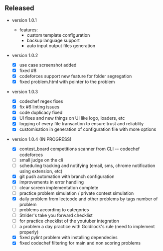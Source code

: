 
## Released

- version 1.0.1
    - features:
        - custom template configuration
        - backup language support
        - auto input output files generation

- version 1.0.2
    - [x] use case screenshot added
    - [x] fixed #8
    - [x] codeforces support new feature for folder segregation
    - [x] fixed problem.html with pointer to the problem

- version 1.0.3
    - [x] codechef regex fixes
    - [x] fix #6 linting issues
    - [x] code duplicacy fixed
    - [x] UI fixes and new things on UI like logo, loaders, etc
    - [x] logging of every file transaction to ensure trust and reliablity
    - [x] customisation in generation of configuration file with more options

- version 1.0.4 (IN PROGRESS)
    - [x] contest_board competitions scanner from CLI -- codechef codeforces
    - [ ] small judge on the cli
    - [ ] scheduling tracking and notifying (email, sms, chrome notification using extension, etc)
    - [x] git push automation with branch configuration
    - [x] improvements in error handling
    - [ ] clear screen implementation complete
    - [ ] practice problem simulation / private contest simulation
    - [x] daily problem from leetcode and other problems by tags number of problem
    - [ ] problems according to categories
    - [ ] Strider's take you forward checklist
    - [ ] for practice checklist of the youtuber integration
    - [ ] a problem a day practice with Goldilock's rule (need to implement properly)
    - [x] fixed pylint problem with installing dependecies
    - [x] fixed codechef filtering for main and non scoring problems
